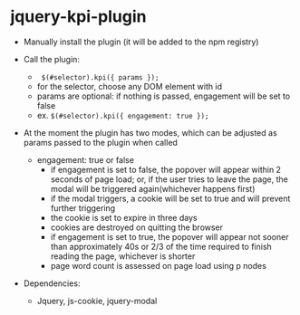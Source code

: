 # jquery-kpi-plugin

- Manually install the plugin (it will be added to the npm registry)
- Call the plugin:
	-  ``` $(#selector).kpi({ params });```
	- for the selector, choose any DOM element with id
	- params are optional: if nothing is passed, engagement will be set to false
	- ex. ```$(#selector).kpi({ engagement: true });```

- At the moment the plugin has two modes, which can be adjusted as params passed to the plugin when called
  - engagement: true or false
  	- if engagement is set to false, the popover will appear within 2 seconds of page load; or, if the user tries to leave the page, the modal will be triggered again(whichever happens first)
  	- if the modal triggers, a cookie will be set to true and will prevent further triggering
  	- the cookie is set to expire in three days
  	- cookies are destroyed on quitting the browser
  	- if engagement is set to true, the popover will appear not sooner than approximately 40s or 2/3 of the time required to finish reading the page, whichever is shorter
  	- page word count is assessed on page load using p nodes

- Dependencies:
  - Jquery, js-cookie, jquery-modal
